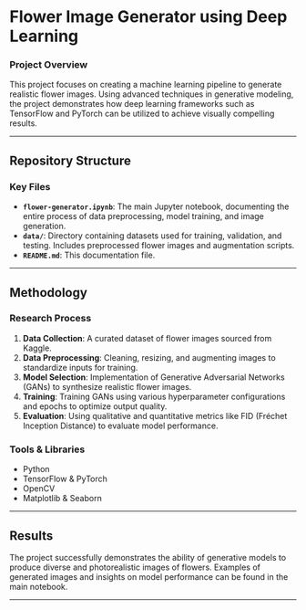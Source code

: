 # Flower Image Generator using Deep Learning

### Project Overview

This project focuses on creating a machine learning pipeline to generate realistic flower images. Using advanced techniques in generative modeling, the project demonstrates how deep learning frameworks such as TensorFlow and PyTorch can be utilized to achieve visually compelling results.

---

## Repository Structure

### Key Files

- **`flower-generator.ipynb`**: The main Jupyter notebook, documenting the entire process of data preprocessing, model training, and image generation.
- **`data/`**: Directory containing datasets used for training, validation, and testing. Includes preprocessed flower images and augmentation scripts.
- **`README.md`**: This documentation file.

---

## Methodology

### Research Process

1. **Data Collection**: A curated dataset of flower images sourced from Kaggle.
2. **Data Preprocessing**: Cleaning, resizing, and augmenting images to standardize inputs for training.
3. **Model Selection**: Implementation of Generative Adversarial Networks (GANs) to synthesize realistic flower images.
4. **Training**: Training GANs using various hyperparameter configurations and epochs to optimize output quality.
5. **Evaluation**: Using qualitative and quantitative metrics like FID (Fréchet Inception Distance) to evaluate model performance.

### Tools & Libraries

- Python
- TensorFlow & PyTorch
- OpenCV
- Matplotlib & Seaborn

---

## Results

The project successfully demonstrates the ability of generative models to produce diverse and photorealistic images of flowers. Examples of generated images and insights on model performance can be found in the main notebook.

---

